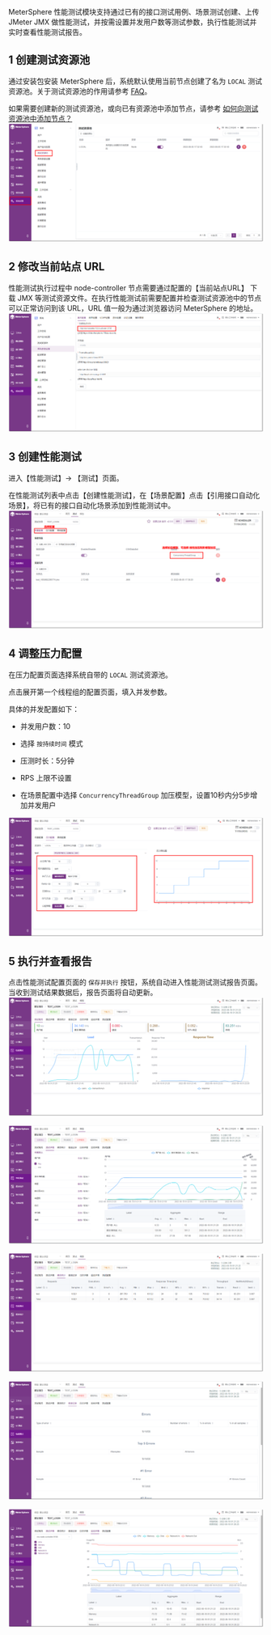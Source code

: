 MeterSphere 性能测试模块支持通过已有的接口测试用例、场景测试创建、上传 JMeter JMX 做性能测试，并按需设置并发用户数等测试参数，执行性能测试并实时查看性能测试报告。

## 1 创建测试资源池
通过安装包安装 MeterSphere 后，系统默认使用当前节点创建了名为 `LOCAL` 测试资源池。关于测试资源池的作用请参考 [FAQ](../faq/load_test.md#_1)。

如果需要创建新的测试资源池，或向已有资源池中添加节点，请参考 [如何向测试资源池中添加节点？](../faq/load_test.md#_2)
![!测试资源池](../img/quick_start/performance/测试资源池.png)

## 2 修改当前站点 URL
性能测试执行过程中 node-controller 节点需要通过配置的【当前站点URL】 下载 JMX 等测试资源文件。在执行性能测试前需要配置并检查测试资源池中的节点可以正常访问到该 URL，URL 值一般为通过浏览器访问 MeterSphere 的地址。
![!当前站点URL](../img/quick_start/performance/当前站点URL.png)

## 3 创建性能测试
进入【性能测试】-> 【测试】页面。

在性能测试列表中点击【创建性能测试】，在【场景配置】点击【引用接口自动化场景】，将已有的接口自动化场景添加到性能测试中。
![!创建性能测试](../img/quick_start/performance/创建性能测试.png)

## 4 调整压力配置
在压力配置页面选择系统自带的 `LOCAL` 测试资源池。

点击展开第一个线程组的配置页面，填入并发参数。

具体的并发配置如下：

- 并发用户数：10

- 选择 `按持续时间` 模式

- 压测时长：5分钟

- RPS 上限不设置

- 在场景配置中选择 `ConcurrencyThreadGroup` 加压模型，设置10秒内分5步增加并发用户

![!创建性能测试](../img/quick_start/performance/性能_测试配置.png)

## 5 执行并查看报告
点击性能测试配置页面的 `保存并执行` 按钮，系统自动进入性能测试测试报告页面。当收到测试结果数据后，报告页面将自动更新。
![!性能测试报告](../img/quick_start/performance/性能_性能测试报告1.png)

![!性能测试报告](../img/quick_start/performance/性能_性能测试报告2.png)

![!性能测试报告](../img/quick_start/performance/性能_性能测试报告3.png)

![!性能测试报告](../img/quick_start/performance/性能_性能测试报告4.png)

![!性能测试报告](../img/quick_start/performance/性能_性能测试报告5.png)


